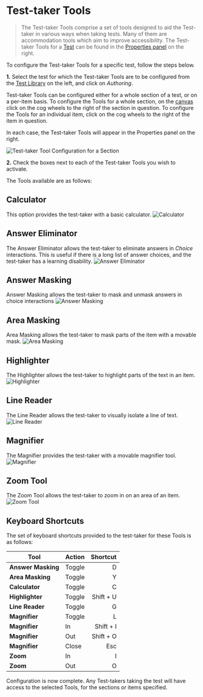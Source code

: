 <!--
tags: []

--> 

# Test-taker Tools

> The Test-taker Tools comprise a set of tools designed to aid the Test-taker in various ways when taking tests. Many of them are accommodation tools which aim to improve accessibility. The Test-taker Tools for a [Test](../appendix/glossary.md#test) can be found in the [Properties panel](../appendix/glossary.md#properties-panel) on the right.


To configure the Test-taker Tools for a specific test, follow the steps below.

**1.** Select the test for which the Test-taker Tools are to be configured from the [Test Library](../appendix/glossary.md#test-library) on the left, and click on *Authoring*.

Test-taker Tools can be configured either for a whole section of a test, or on a per-item basis. To configure the Tools for a whole section, on the [canvas](../appendix/glossary.md#canvas) click on the cog wheels to the right of the section in question. To configure the Tools for an individual item, click on the cog wheels to the right of the item in question.

In each case, the Test-taker Tools will appear in the Properties panel on the right.
 
![Test-taker Tool Configuration for a Section](../resources/backend/tests/authoring/settings/section/test-taker-tools.png)

**2.** Check the boxes next to each of the Test-taker Tools you wish to activate.


The Tools available are as follows:
 
## Calculator
This option provides the test-taker with a basic calculator.
![Calculator](../resources/delivery/features/test-taker-tools/calculator.png)
 
## Answer Eliminator
The Answer Eliminator allows the test-taker to eliminate answers in *Choice* interactions. This is useful if there is a long list of answer choices, and the test-taker has a learning disability.
![Answer Eliminator](../resources/delivery/features/test-taker-tools/answer-eliminator.png)

## Answer Masking
Answer Masking allows the test-taker to mask and unmask answers in choice interactions
![Answer Masking](../resources/delivery/features/test-taker-tools/answer-masking.png)
 
## Area Masking
Area Masking allows the test-taker to mask parts of the item with a movable mask.
![Area Masking](../resources/delivery/features/test-taker-tools/area-masking.png)

## Highlighter
The Highlighter allows the test-taker to highlight parts of the text in an item.
![Highlighter](../resources/delivery/features/test-taker-tools/highlighter.png)

## Line Reader
The Line Reader allows the test-taker to visually isolate a line of text.
![Line Reader](../resources/delivery/features/test-taker-tools/line-reader.png)

## Magnifier
The Magnifier provides the test-taker with a movable magnifier tool.
![Magnifier](../resources/delivery/features/test-taker-tools/magnifier.png)

## Zoom Tool
The Zoom Tool allows the test-taker to zoom in on an area of an item.
![Zoom Tool](../resources/delivery/features/test-taker-tools/zoom.gif)

## Keyboard Shortcuts
The set of keyboard shortcuts provided to the test-taker for these Tools is as follows:

| **Tool**                 | Action   | Shortcut    |
|--------------------------|----------|------------:|
| **Answer Masking**       | Toggle   |           D |
| **Area Masking**         | Toggle   |           Y |
| **Calculator**           | Toggle   |           C |
| **Highlighter**          | Toggle   |   Shift + U |
| **Line Reader**          | Toggle   |           G |
| **Magnifier**            | Toggle   |           L |
| **Magnifier**            | In       |   Shift + I |
| **Magnifier**            | Out      |   Shift + O |
| **Magnifier**            | Close    |         Esc |
| **Zoom**                 | In       |           I |
| **Zoom**                 | Out      |           O |


Configuration is now complete. Any Test-takers taking the test will have access to the selected Tools, for the sections or items specified.


